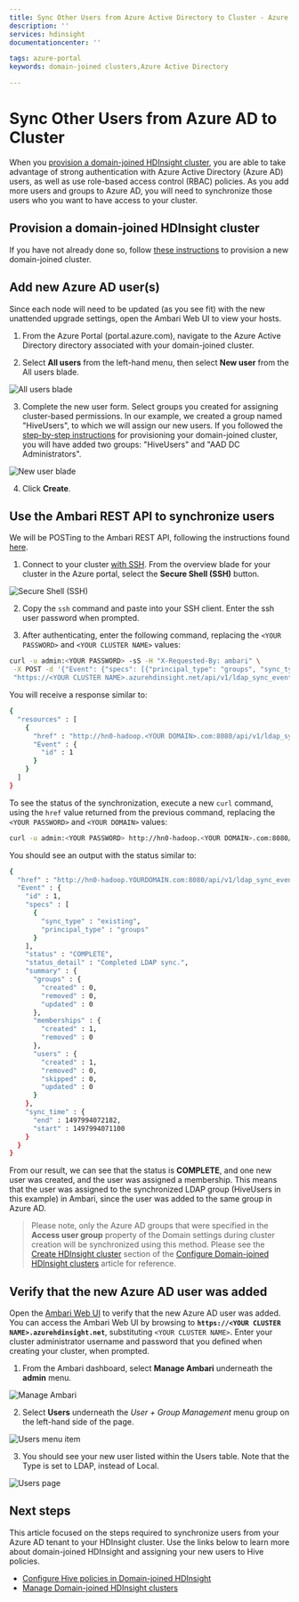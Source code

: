 ```yaml
---
title: Sync Other Users from Azure Active Directory to Cluster - Azure HDInsight | Microsoft Docs
description: ''
services: hdinsight
documentationcenter: ''

tags: azure-portal
keywords: domain-joined clusters,Azure Active Directory

---
```

# Sync Other Users from Azure AD to Cluster

When you [provision a domain-joined HDInsight cluster](hdinsight-domain-joined-configure), you are able to take advantage of strong authentication with Azure Active Directory (Azure AD) users, as well as use role-based access control (RBAC) policies. As you add more users and groups to Azure AD, you will need to synchronize those users who you want to have access to your cluster.


## Provision a domain-joined HDInsight cluster

If you have not already done so, follow [these instructions](hdinsight-domain-joined-configure) to provision a new domain-joined cluster.


## Add new Azure AD user(s)

Since each node will need to be updated (as you see fit) with the new unattended upgrade settings, open the Ambari Web UI to view your hosts.

1. From the Azure Portal (portal.azure.com), navigate to the Azure Active Directory directory associated with your domain-joined cluster.

2. Select **All users** from the left-hand menu, then select **New user** from the All users blade.

![All users blade](./media/hdinsight-sync-aad-users-to-cluster/aad-users.png)

3. Complete the new user form. Select groups you created for assigning cluster-based permissions. In our example, we created a group named "HiveUsers", to which we will assign our new users. If you followed the [step-by-step instructions](hdinsight-domain-joined-configure) for provisioning your domain-joined cluster, you will have added two groups: "HiveUsers" and "AAD DC Administrators".

![New user blade](./media/hdinsight-sync-aad-users-to-cluster/aad-new-user.png)

4. Click **Create**.


## Use the Ambari REST API to synchronize users

We will be POSTing to the Ambari REST API, following the instructions found [here](hdinsight-hadoop-manage-ambari-rest-api).

1. Connect to your cluster [with SSH](hdinsight-hadoop-linux-use-ssh-unix). From the overview blade for your cluster in the Azure portal, select the **Secure Shell (SSH)** button.

![Secure Shell (SSH)](./media/hdinsight-sync-aad-users-to-cluster/ssh.png)

2. Copy the `ssh` command and paste into your SSH client. Enter the ssh user password when prompted.

3. After authenticating, enter the following command, replacing the `<YOUR PASSWORD>` and `<YOUR CLUSTER NAME>` values:

```bash
curl -u admin:<YOUR PASSWORD> -sS -H "X-Requested-By: ambari" \
 -X POST -d '{"Event": {"specs": [{"principal_type": "groups", "sync_type": "existing"}]}}' \
 "https://<YOUR CLUSTER NAME>.azurehdinsight.net/api/v1/ldap_sync_events"
```

You will receive a response similar to:

```bash
{
  "resources" : [
    {
      "href" : "http://hn0-hadoop.<YOUR DOMAIN>.com:8080/api/v1/ldap_sync_events/1",
      "Event" : {
        "id" : 1
      }
    }
  ]
}
```

To see the status of the synchronization, execute a new `curl` command, using the `href` value returned from the previous command, replacing the `<YOUR PASSWORD>` and `<YOUR DOMAIN>` values:

```bash
curl -u admin:<YOUR PASSWORD> http://hn0-hadoop.<YOUR DOMAIN>.com:8080/api/v1/ldap_sync_events/1
```

You should see an output with the status similar to:

```bash
{
  "href" : "http://hn0-hadoop.YOURDOMAIN.com:8080/api/v1/ldap_sync_events/1",
  "Event" : {
    "id" : 1,
    "specs" : [
      {
        "sync_type" : "existing",
        "principal_type" : "groups"
      }
    ],
    "status" : "COMPLETE",
    "status_detail" : "Completed LDAP sync.",
    "summary" : {
      "groups" : {
        "created" : 0,
        "removed" : 0,
        "updated" : 0
      },
      "memberships" : {
        "created" : 1,
        "removed" : 0
      },
      "users" : {
        "created" : 1,
        "removed" : 0,
        "skipped" : 0,
        "updated" : 0
      }
    },
    "sync_time" : {
      "end" : 1497994072182,
      "start" : 1497994071100
    }
  }
}
```

From our result, we can see that the status is **COMPLETE**, and one new user was created, and the user was assigned a membership. This means that the user was assigned to the synchronized LDAP group (HiveUsers in this example) in Ambari, since the user was added to the same group in Azure AD.

> Please note, only the Azure AD groups that were specified in the **Access user group** property of the Domain settings during cluster creation will be synchronized using this method. Please see the [Create HDInsight cluster](hdinsight-domain-joined-configure#create-hdinsight-cluster) section of the [Configure Domain-joined HDInsight clusters](hdinsight-domain-joined-configure) article for reference.


## Verify that the new Azure AD user was added

Open the [Ambari Web UI](hdinsight-hadoop-manage-ambari) to verify that the new Azure AD user was added. You can access the Ambari Web UI by browsing to **`https://<YOUR CLUSTER NAME>.azurehdinsight.net`**, substituting `<YOUR CLUSTER NAME>`. Enter your cluster administrator username and password that you defined when creating your cluster, when prompted.

1. From the Ambari dashboard, select **Manage Ambari** underneath the **admin** menu.

![Manage Ambari](./media/hdinsight-sync-aad-users-to-cluster/manage-ambari.png)

2. Select **Users** underneath the *User + Group Management* menu group on the left-hand side of the page.

![Users menu item](./media/hdinsight-sync-aad-users-to-cluster/users-link.png)

3. You should see your new user listed within the Users table. Note that the Type is set to LDAP, instead of Local.

![Users page](./media/hdinsight-sync-aad-users-to-cluster/users.png)



## Next steps

This article focused on the steps required to synchronize users from your Azure AD tenant to your HDInsight cluster. Use the links below to learn more about domain-joined HDInsight and assigning your new users to Hive policies.

* [Configure Hive policies in Domain-joined HDInsight](hdinsight-domain-joined-run-hive)
* [Manage Domain-joined HDInsight clusters](hdinsight-domain-joined-manage)
